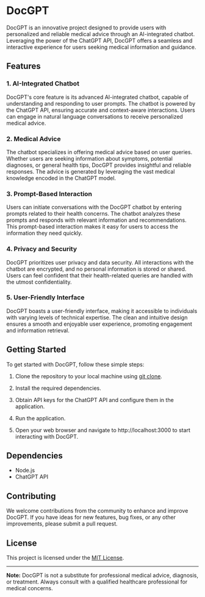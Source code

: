 # DocGPT

DocGPT is an innovative project designed to provide users with personalized and reliable medical advice through an AI-integrated chatbot. Leveraging the power of the ChatGPT API, DocGPT offers a seamless and interactive experience for users seeking medical information and guidance.

## Features

### 1. AI-Integrated Chatbot

DocGPT's core feature is its advanced AI-integrated chatbot, capable of understanding and responding to user prompts. The chatbot is powered by the ChatGPT API, ensuring accurate and context-aware interactions. Users can engage in natural language conversations to receive personalized medical advice.

### 2. Medical Advice

The chatbot specializes in offering medical advice based on user queries. Whether users are seeking information about symptoms, potential diagnoses, or general health tips, DocGPT provides insightful and reliable responses. The advice is generated by leveraging the vast medical knowledge encoded in the ChatGPT model.

### 3. Prompt-Based Interaction

Users can initiate conversations with the DocGPT chatbot by entering prompts related to their health concerns. The chatbot analyzes these prompts and responds with relevant information and recommendations. This prompt-based interaction makes it easy for users to access the information they need quickly.

### 4. Privacy and Security

DocGPT prioritizes user privacy and data security. All interactions with the chatbot are encrypted, and no personal information is stored or shared. Users can feel confident that their health-related queries are handled with the utmost confidentiality.

### 5. User-Friendly Interface

DocGPT boasts a user-friendly interface, making it accessible to individuals with varying levels of technical expertise. The clean and intuitive design ensures a smooth and enjoyable user experience, promoting engagement and information retrieval.

## Getting Started

To get started with DocGPT, follow these simple steps:

1. Clone the repository to your local machine using [git clone](https://github.com/your-username/docgpt.git).

2. Install the required dependencies.

3. Obtain API keys for the ChatGPT API and configure them in the application.

4. Run the application.

5. Open your web browser and navigate to http://localhost:3000 to start interacting with DocGPT.

## Dependencies

- Node.js
- ChatGPT API

## Contributing

We welcome contributions from the community to enhance and improve DocGPT. If you have ideas for new features, bug fixes, or any other improvements, please submit a pull request.

## License

This project is licensed under the [MIT License](LICENSE).

---

**Note:** DocGPT is not a substitute for professional medical advice, diagnosis, or treatment. Always consult with a qualified healthcare professional for medical concerns.
